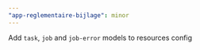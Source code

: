 ```yaml
---
"app-reglementaire-bijlage": minor
---
```


Add `task`, `job` and `job-error` models to resources config
